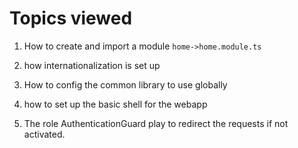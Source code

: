 # Topics viewed

1. How to create and import a module
   `home->home.module.ts`

2. how internationalization is set up
3. How to config the common library to use globally
4. how to set up the basic shell for the webapp
5. The role AuthenticationGuard play to redirect the requests if not activated.
